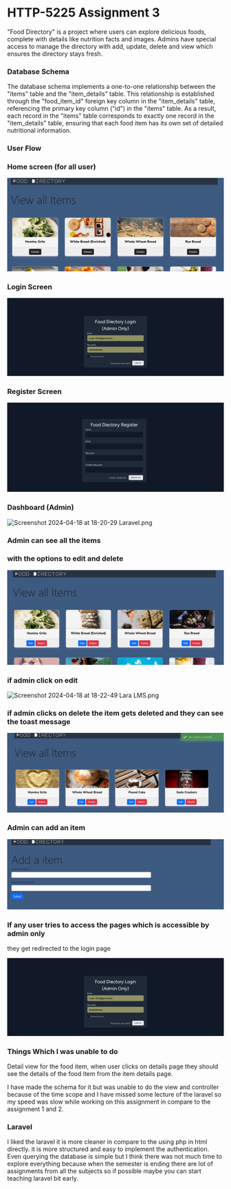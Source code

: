 # HTTP-5225 Assignment 3

"Food Directory" is a project where users can explore delicious foods, complete with details like nutrition facts and images. Admins have special access to manage the directory with add, update, delete and view which ensures the directory stays fresh.

### Database Schema

The database schema implements a one-to-one relationship between the "items" table and the "item_details" table. This relationship is established through the "food_item_id" foreign key column in the "item_details" table, referencing the primary key column ("id") in the "items" table. As a result, each record in the "items" table corresponds to exactly one record in the "item_details" table, ensuring that each food item has its own set of detailed nutritional information. 

### User Flow

### Home screen (for all user)

![Screenshot 2024-04-18 at 18-19-17 Lara LMS.png](https://github.com/codeyumm/Http5225-assignment3/blob/19484a10ca8a915741629e7536041791f51f7da2/_readme/Screenshot%202024-04-18%20at%2018-19-17%20Lara%20LMS.png)

### Login Screen

![Screenshot 2024-04-18 at 18-29-34 Laravel.png](https://github.com/codeyumm/Http5225-assignment3/blob/main/_readme/Screenshot%202024-04-18%20at%2018-29-34%20Laravel.png)

### Register Screen

![Screenshot 2024-04-18 at 18-29-22 Laravel.png](https://github.com/codeyumm/Http5225-assignment3/blob/main/_readme/Screenshot%202024-04-18%20at%2018-29-22%20Laravel.png)

### Dashboard (Admin)

![Screenshot 2024-04-18 at 18-20-29 Laravel.png](HTTP-5225%20Assignment%203%20eb9f2492aeb3422995978c48b5e494f7/Screenshot_2024-04-18_at_18-20-29_Laravel.png)

### Admin can see all the items

### with the options to edit and delete

![Screenshot 2024-04-18 at 18-20-39 Lara LMS.png](https://github.com/codeyumm/Http5225-assignment3/blob/main/_readme/Screenshot%202024-04-18%20at%2018-20-39%20Lara%20LMS.png)

### if admin click on edit

![Screenshot 2024-04-18 at 18-22-49 Lara LMS.png](HTTP-5225%20Assignment%203%20eb9f2492aeb3422995978c48b5e494f7/Screenshot_2024-04-18_at_18-22-49_Lara_LMS.png)

### if admin clicks on delete the item gets deleted and they can see the toast message

![Screenshot 2024-04-18 at 18-21-05 Lara LMS.png](https://github.com/codeyumm/Http5225-assignment3/blob/main/_readme/Screenshot%202024-04-18%20at%2018-21-05%20Lara%20LMS.png)

### Admin can add an item

![Screenshot 2024-04-18 at 19-21-32 Lara LMS.png](https://github.com/codeyumm/Http5225-assignment3/blob/main/_readme/Screenshot%202024-04-18%20at%2019-21-32%20Lara%20LMS.png)

### If any user tries to access the pages which is accessible by admin only
they get redirected to the login page

![Screenshot 2024-04-18 at 18-29-34 Laravel.png](https://github.com/codeyumm/Http5225-assignment3/blob/main/_readme/Screenshot%202024-04-18%20at%2018-29-34%20Laravel.png)

### Things Which I was unable to do

Detail view for the food item, when user clicks on details page they should see the details of the food item from the item details page.

I have made the schema for it but was unable to do the view and controller because of the time scope and I have missed some lecture of the laravel so my speed was slow while working on this assignment in compare to the assignment 1 and 2.

### Laravel

I liked the laravel it is more cleaner in compare to the using php in html directly.
it is more structured and easy to implement the authentication. Even querying the database is simple but I think there was not much time to explore everything because when the semester is ending there are lot of assignments from all the subjects so if possible maybe you can start teaching laravel bit early.
